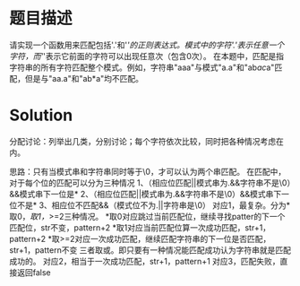 # 题目描述

请实现一个函数用来匹配包括'.'和'*'的正则表达式。模式中的字符'.'表示任意一个字符，而'*'表示它前面的字符可以出现任意次（包含0次）。 在本题中，匹配是指字符串的所有字符匹配整个模式。例如，字符串"aaa"与模式"a.a"和"ab*ac*a"匹配，但是与"aa.a"和"ab*a"均不匹配。

# Solution

分配讨论：列举出几类，分别讨论；每个字符依次比较，同时把各种情况考虑在内。


思路：只有当模式串和字符串同时等于\0，才可以认为两个串匹配。
在匹配中，对于每个位的匹配可以分为三种情况
1、（相应位匹配||模式串为.&&字符串不是\0）&&模式串下一位是*
2、（相应位匹配||模式串为.&&字符串不是\0）&&模式串下一位不是*
3、相应位不匹配&&（模式位不为.||字符串是\0）
对应1，最复杂。分为*取0，*取1，*>=2三种情况。
*取0对应跳过当前匹配位，继续寻找patter的下一个匹配位，str不变，pattern+2
*取1对应当前匹配位算一次成功匹配，str+1，pattern+2
*取>=2对应一次成功匹配，继续匹配字符串的下一位是否匹配，str+1，pattern不变
三者取或。即只要有一种情况能匹配成功认为字符串就是匹配成功的。
对应2，相当于一次成功匹配，str+1，pattern+1
对应3，匹配失败，直接返回false

